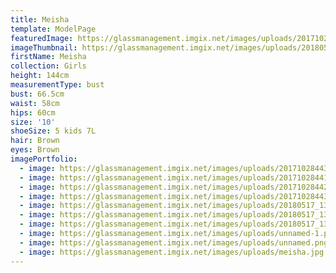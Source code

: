 ```yaml
---
title: Meisha
template: ModelPage
featuredImage: https://glassmanagement.imgix.net/images/uploads/201710284189crop.jpg
imageThumbnail: https://glassmanagement.imgix.net/images/uploads/20180517_132837.png
firstName: Meisha
collection: Girls
height: 144cm
measurementType: bust
bust: 66.5cm
waist: 58cm
hips: 60cm
size: '10'
shoeSize: 5 kids 7L
hair: Brown
eyes: Brown
imagePortfolio:
  - image: https://glassmanagement.imgix.net/images/uploads/201710284431bw.jpg
  - image: https://glassmanagement.imgix.net/images/uploads/201710284413.jpg
  - image: https://glassmanagement.imgix.net/images/uploads/201710284425.jpg
  - image: https://glassmanagement.imgix.net/images/uploads/201710284431.jpg
  - image: https://glassmanagement.imgix.net/images/uploads/20180517_132958-3072x3104.png
  - image: https://glassmanagement.imgix.net/images/uploads/20180517_133246-3072x3095.png
  - image: https://glassmanagement.imgix.net/images/uploads/20180517_133306-3072x3544.png
  - image: https://glassmanagement.imgix.net/images/uploads/unnamed-1.png
  - image: https://glassmanagement.imgix.net/images/uploads/unnamed.png
  - image: https://glassmanagement.imgix.net/images/uploads/meisha.jpg
---
```


